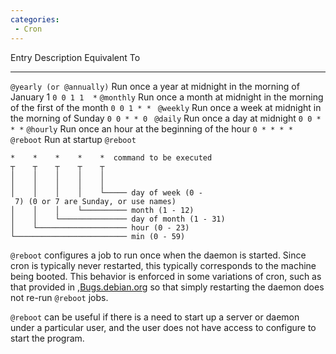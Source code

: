 ```yaml
---
categories:
 - Cron
---
```

  Entry                      Description                                                             Equivalent To
  -------------------------- ----------------------------------------------------------------------- ---------------
  `@yearly (or @annually)`   Run once a year at midnight in the morning of January 1                 `0 0 1 1  *`
  `@monthly`                 Run once a month at midnight in the morning of the first of the month   `0 0 1 * * `
  `@weekly`                  Run once a week at midnight in the morning of Sunday                    `0 0 * * 0 `
  `@daily`                   Run once a day at midnight                                              `0 0 * * *`
  `@hourly`                  Run once an hour at the beginning of the hour                           `0 * * * *`
  `@reboot`                  Run at startup                                                          `@reboot`

`*    *    *    *    *  command to be executed`\
`┬    ┬    ┬    ┬    ┬`\
`│    │    │    │    │`\
`│    │    │    │    │`\
`│    │    │    │    └───── day of week (0 - 7) (0 or 7 are Sunday, or use names)`\
`│    │    │    └────────── month (1 - 12)`\
`│    │    └─────────────── day of month (1 - 31)`\
`│    └──────────────────── hour (0 - 23)`\
`└───────────────────────── min (0 - 59)`

`@reboot` configures a job to run once when the daemon is started. Since
cron is typically never restarted, this typically corresponds to the
machine being booted. This behavior is enforced in some variations of
cron, such as that provided in
<Debian>,[Bugs.debian.org](http://bugs.debian.org/cgi-bin/bugreport.cgi?bug=77563#30)
so that simply restarting the daemon does not re-run `@reboot` jobs.

`@reboot` can be useful if there is a need to start up a server or
daemon under a particular user, and the user does not have access to
configure <init> to start the program.

